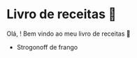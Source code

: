 # Livro de receitas :chicken:

Olá, ! Bem vindo ao meu livro de receitas :wave:

- Strogonoff de frango